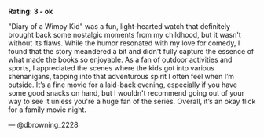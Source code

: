 **Rating: 3 - ok**

"Diary of a Wimpy Kid" was a fun, light-hearted watch that definitely brought back some nostalgic moments from my childhood, but it wasn't without its flaws. While the humor resonated with my love for comedy, I found that the story meandered a bit and didn't fully capture the essence of what made the books so enjoyable. As a fan of outdoor activities and sports, I appreciated the scenes where the kids got into various shenanigans, tapping into that adventurous spirit I often feel when I’m outside. It’s a fine movie for a laid-back evening, especially if you have some good snacks on hand, but I wouldn't recommend going out of your way to see it unless you're a huge fan of the series. Overall, it’s an okay flick for a family movie night. 

— @dbrowning_2228
